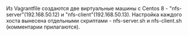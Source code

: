 Из Vagrantfile создаются две виртуальные машины с Centos 8 - "nfs-server"(192.168.50.12) и "nfs-client"(192.168.50.13).
Настройка каждого хоста вынесена отдельными скриптами - nfs-server.sh и nfs-client.sh (комментарии прилагаются).